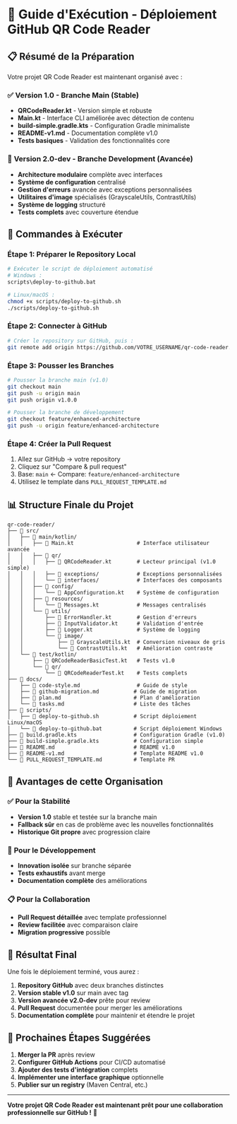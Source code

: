# 🚀 Guide d'Exécution - Déploiement GitHub QR Code Reader

## 📋 Résumé de la Préparation

Votre projet QR Code Reader est maintenant organisé avec :

### ✅ **Version 1.0 - Branche Main (Stable)**
- **QRCodeReader.kt** - Version simple et robuste
- **Main.kt** - Interface CLI améliorée avec détection de contenu
- **build-simple.gradle.kts** - Configuration Gradle minimaliste
- **README-v1.md** - Documentation complète v1.0
- **Tests basiques** - Validation des fonctionnalités core

### 🚀 **Version 2.0-dev - Branche Development (Avancée)**
- **Architecture modulaire** complète avec interfaces
- **Système de configuration** centralisé
- **Gestion d'erreurs** avancée avec exceptions personnalisées
- **Utilitaires d'image** spécialisés (GrayscaleUtils, ContrastUtils)
- **Système de logging** structuré
- **Tests complets** avec couverture étendue

## 🎯 **Commandes à Exécuter**

### Étape 1: Préparer le Repository Local

```bash
# Exécuter le script de déploiement automatisé
# Windows :
scripts\deploy-to-github.bat

# Linux/macOS :
chmod +x scripts/deploy-to-github.sh
./scripts/deploy-to-github.sh
```

### Étape 2: Connecter à GitHub

```bash
# Créer le repository sur GitHub, puis :
git remote add origin https://github.com/VOTRE_USERNAME/qr-code-reader.git
```

### Étape 3: Pousser les Branches

```bash
# Pousser la branche main (v1.0)
git checkout main
git push -u origin main
git push origin v1.0.0

# Pousser la branche de développement
git checkout feature/enhanced-architecture
git push -u origin feature/enhanced-architecture
```

### Étape 4: Créer la Pull Request

1. Allez sur GitHub → votre repository
2. Cliquez sur "Compare & pull request"
3. Base: `main` ← Compare: `feature/enhanced-architecture`
4. Utilisez le template dans `PULL_REQUEST_TEMPLATE.md`

## 📊 **Structure Finale du Projet**

```
qr-code-reader/
├── 📁 src/
│   ├── 📁 main/kotlin/
│   │   ├── 📄 Main.kt                    # Interface utilisateur avancée
│   │   ├── 📁 qr/
│   │   │   ├── 📄 QRCodeReader.kt        # Lecteur principal (v1.0 simple)
│   │   │   ├── 📁 exceptions/            # Exceptions personnalisées
│   │   │   └── 📁 interfaces/            # Interfaces des composants
│   │   ├── 📁 config/
│   │   │   └── 📄 AppConfiguration.kt    # Système de configuration
│   │   ├── 📁 resources/
│   │   │   └── 📄 Messages.kt            # Messages centralisés
│   │   └── 📁 utils/
│   │       ├── 📄 ErrorHandler.kt        # Gestion d'erreurs
│   │       ├── 📄 InputValidator.kt      # Validation d'entrée
│   │       ├── 📄 Logger.kt              # Système de logging
│   │       └── 📁 image/
│   │           ├── 📄 GrayscaleUtils.kt  # Conversion niveaux de gris
│   │           └── 📄 ContrastUtils.kt   # Amélioration contraste
│   └── 📁 test/kotlin/
│       ├── 📄 QRCodeReaderBasicTest.kt   # Tests v1.0
│       └── 📁 qr/
│           └── 📄 QRCodeReaderTest.kt    # Tests complets
├── 📁 docs/
│   ├── 📄 code-style.md                  # Guide de style
│   ├── 📄 github-migration.md           # Guide de migration
│   ├── 📄 plan.md                       # Plan d'amélioration
│   └── 📄 tasks.md                      # Liste des tâches
├── 📁 scripts/
│   ├── 📄 deploy-to-github.sh           # Script déploiement Linux/macOS
│   └── 📄 deploy-to-github.bat          # Script déploiement Windows
├── 📄 build.gradle.kts                  # Configuration Gradle (v1.0)
├── 📄 build-simple.gradle.kts           # Configuration simple
├── 📄 README.md                         # README v1.0
├── 📄 README-v1.md                      # Template README v1.0
└── 📄 PULL_REQUEST_TEMPLATE.md          # Template PR
```

## 🎯 **Avantages de cette Organisation**

### ✅ **Pour la Stabilité**
- **Version 1.0** stable et testée sur la branche main
- **Fallback sûr** en cas de problème avec les nouvelles fonctionnalités
- **Historique Git propre** avec progression claire

### 🚀 **Pour le Développement**
- **Innovation isolée** sur branche séparée
- **Tests exhaustifs** avant merge
- **Documentation complète** des améliorations

### 📋 **Pour la Collaboration**
- **Pull Request détaillée** avec template professionnel
- **Review facilitée** avec comparaison claire
- **Migration progressive** possible

## 🎉 **Résultat Final**

Une fois le déploiement terminé, vous aurez :

1. **Repository GitHub** avec deux branches distinctes
2. **Version stable v1.0** sur main avec tag
3. **Version avancée v2.0-dev** prête pour review
4. **Pull Request** documentée pour merger les améliorations
5. **Documentation complète** pour maintenir et étendre le projet

## 🔄 **Prochaines Étapes Suggérées**

1. **Merger la PR** après review
2. **Configurer GitHub Actions** pour CI/CD automatisé
3. **Ajouter des tests d'intégration** complets
4. **Implémenter une interface graphique** optionnelle
5. **Publier sur un registry** (Maven Central, etc.)

---

**Votre projet QR Code Reader est maintenant prêt pour une collaboration professionnelle sur GitHub !** 🎯